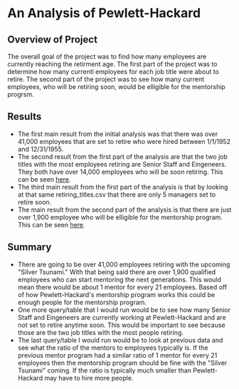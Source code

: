 # An Analysis of Pewlett-Hackard

## Overview of Project
The overall goal of the project was to find how many employees are currently reaching the retirment age. The first part of the project was to determine how many currentl employees for each job title were about to retire. The second part of the project was to see how many current employees, who will be retiring soon, would be elligible for the mentorship progrsm. 

## Results
- The first main result from the initial analysis was that there was over 41,000 employees that are set to retire who were hired between 1/1/1952 and 12/31/1955.
- The second result from the first part of the analysis are that the two job titles with the most employees retiring are Senior Staff and Eingeneers. They both have over 14,000 employees who will be soon retiring. This can be seen [here](https://github.com/jmerenstein/Pewlett-Hackard_Analysis/blob/main/Data/retiring_titles.csv).  
- The third main result from the first part of the analysis is that by looking at that same retiring_titles.csv that there are only 5 managers set to retire soon.
- The main result from the second part of the analysis is that there are just over 1,900 employee who will be elligible for the mentorship program. This can be seen [here](https://github.com/jmerenstein/Pewlett-Hackard_Analysis/blob/main/Data/mentorship_eligibilty.csv). 


## Summary
- There are going to be over 41,000 employees retiring with the upcoming "Silver Tsunami." With that being said there are over 1,900 qualified employees who can start mentoring the next generations. This would mean there would be about 1 mentor for every 21 employees. Based off of how Pewlett-Hackard's mentorship program works this could be enough people for the mentorship program. 
- One more query/table that I would run would be to see how many Senior Staff and Eingeneers are currently working at Pewlett-Hackard and are not set to retire anytime soon. This would be important to see because those are the two job titles with the most people retiring.
- The last query/table I would run would be to look at previous data and see what the ratio of the mentors to employees typically is. If the previous mentor program had a similar ratio of 1 mentor for every 21 employees then the mentorship program should be fine with the "Silver Tsunami" coming. If the ratio is typically much smaller than Pewlett-Hackard may have to hire more people. 
